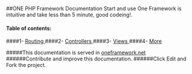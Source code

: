 ##ONE PHP Framework Documentation
Start and use One Framework is intuitive and take less than 5 minute, good codeing!.           

#### Table of contents:
####1- [Routing ](https://github.com/juliomatcom/one-php-framework/blob/master/docs/routing.md "Start with routings")
####2- [Controllers ](https://github.com/juliomatcom/one-php-framework/blob/master/docs/controllers.md "Using your controllers with One Framework")
####3- [Views ](https://github.com/juliomatcom/one-php-framework/blob/master/docs/views.md "Render views from controllers with One Framework")
####4- [More](https://github.com/juliomatcom/one-php-framework/blob/master/docs/more.md "More documentation of the One Framework")
    
#####This documentation is served in [oneframework.net ](http://oneframework.net/docs/ "More documentation of the One Framework")
######Contribute and improve this documentation.
######Click Edit and Fork the project.